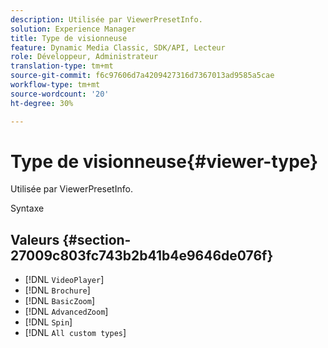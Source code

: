```yaml
---
description: Utilisée par ViewerPresetInfo.
solution: Experience Manager
title: Type de visionneuse
feature: Dynamic Media Classic, SDK/API, Lecteur
role: Développeur, Administrateur
translation-type: tm+mt
source-git-commit: f6c97606d7a4209427316d7367013ad9585a5cae
workflow-type: tm+mt
source-wordcount: '20'
ht-degree: 30%

---
```



# Type de visionneuse{#viewer-type}

Utilisée par ViewerPresetInfo.

Syntaxe

## Valeurs {#section-27009c803fc743b2b41b4e9646de076f}

* [!DNL `VideoPlayer`]
* [!DNL `Brochure`]
* [!DNL `BasicZoom`]
* [!DNL `AdvancedZoom`]
* [!DNL `Spin`]
* [!DNL `All custom types`]

